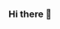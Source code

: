 ### Hi there 👋

<!--![Anurag's github stats](https://github-readme-stats.vercel.app/api?username=julianaibiapina&hide=prs,issues,contribs)
![Anurag's github stats](https://github-readme-stats.vercel.app/api?username=julianaibiapina&hide=prs,issues,contribs&count_private=true)


<!--
**julianaibiapina/julianaibiapina** is a ✨ _special_ ✨ repository because its `README.md` (this file) appears on your GitHub profile.

Here are some ideas to get you started:

- 🔭 I’m currently working on ...
- 🌱 I’m currently learning ...
- 👯 I’m looking to collaborate on ...
- 🤔 I’m looking for help with ...
- 💬 Ask me about ...
- 📫 How to reach me: ...
- 😄 Pronouns: ...
- ⚡ Fun fact: ...
-->
